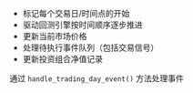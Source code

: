 - 标记每个交易日/时间点的开始
- 驱动回测引擎按时间顺序逐步推进
- 更新当前市场价格
- 处理待执行事件队列（包括交易信号）
- 更新投资组合净值记录

通过 `handle_trading_day_event()` 方法处理事件
